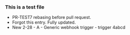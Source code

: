 ### This is a test file

* PR-TEST7 rebasing before pull request.
* Forgot this entry. Fully updated.
* New 2-28  - A - Generic webhook trigger - trigger 4abcd

